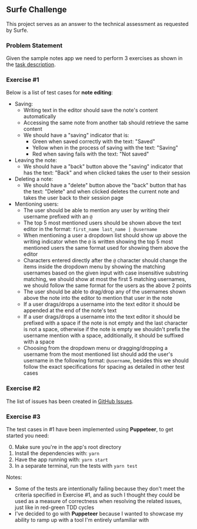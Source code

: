 ## Surfe Challenge
This project serves as an answer to the technical assessment as requested by Surfe.

### Problem Statement
Given the sample notes app we need to perform 3 exercises as shown in the [task description](https://work.surfe.com/testing-qa-challenge).

### Exercise #1
Below is a list of test cases for **note editing**:
- Saving:
  - Writing text in the editor should save the note's content automatically
  - Accessing the same note from another tab should retrieve the same content
  - We should have a "saving" indicator that is:
    - Green when saved correctly with the text: "Saved"
    - Yellow when in the process of saving with the text: "Saving"
    - Red when saving fails with the text: "Not saved"
- Leaving the note:
  - We should have a "back" button above the "saving" indicator that has the text: "Back" and when clicked takes the user to their session
- Deleting a note:
  - We should have a "delete" button above the "back" button that has the text: "Delete" and when clicked deletes the current note and takes the user back to their session page
- Mentioning users:
  - The user should be able to mention any user by writing their username prefixed with an `@`
  - The top 5 most mentioned users should be shown above the text editor in the format: `first_name last_name | @username`
  - When mentioning a user a dropdown list should show up above the writing indicator when the `@` is written showing the top 5 most mentioned users the same format used for showing them above the editor
  - Characters entered directly after the `@` character should change the items inside the dropdown menu by showing the matching usernames based on the given input with case insensitive substring matching, we should show at most the first 5 matching usernames, we should follow the same format for the users as the above 2 points
  - The user should be able to drag/drop any of the usernames shown above the note into the editor to mention that user in the note
  - If a user drags/drops a username into the text editor it should be appended at the end of the note's text
  - If a user drags/drops a username into the text editor it should be prefixed with a space if the note is not empty and the last character is not a space, otherwise if the note is empty we shouldn't prefix the username mention with a space, additionally, it should be suffixed with a space
  - Choosing from the dropdown menu or dragging/dropping a username from the most mentioned list should add the user's username in the following format: `@username`, besides this we should follow the exact specifications for spacing as detailed in other test cases

### Exercise #2
The list of issues has been created in [GitHub Issues](https://github.com/nourtalaat/surfe-challenge/issues).

### Exercise #3
The test cases in #1 have been implemented using **Puppeteer**, to get started you need:

0. Make sure you're in the app's root directory
1. Install the dependencies with: `yarn`
2. Have the app running with: `yarn start`
3. In a separate terminal, run the tests with `yarn test`

Notes:
- Some of the tests are intentionally failing because they don't meet the criteria specified in Exercise #1, and as such I thought they could be used as a measure of correctness when resolving the related issues, just like in red-green TDD cycles 
- I've decided to go with **Puppeteer** because I wanted to showcase my ability to ramp up with a tool I'm entirely unfamiliar with
